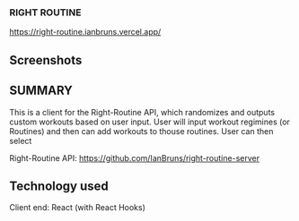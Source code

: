 ### RIGHT ROUTINE ###

https://right-routine.ianbruns.vercel.app/

## Screenshots

## SUMMARY

This is a client for the Right-Routine API, which randomizes and outputs
custom workouts based on user input.  User will input workout regimines
(or Routines) and then can add workouts to thouse routines.  User can then
select 

Right-Routine API: https://github.com/IanBruns/right-routine-server

## Technology used

Client end: React (with React Hooks)